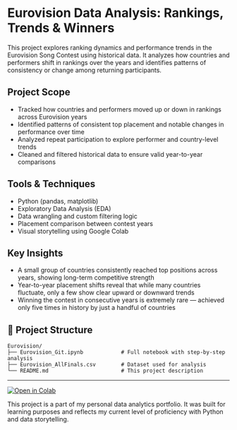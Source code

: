 # Eurovision Data Analysis: Rankings, Trends & Winners

This project explores ranking dynamics and performance trends in the Eurovision Song Contest using historical data.
It analyzes how countries and performers shift in rankings over the years and identifies patterns of consistency or change among returning participants.

## Project Scope

- Tracked how countries and performers moved up or down in rankings across Eurovision years
- Identified patterns of consistent top placement and notable changes in performance over time
- Analyzed repeat participation to explore performer and country-level trends
- Cleaned and filtered historical data to ensure valid year-to-year comparisons

## Tools & Techniques

- Python (pandas, matplotlib)	
- Exploratory Data Analysis (EDA)
- Data wrangling and custom filtering logic
- Placement comparison between contest years
- Visual storytelling using Google Colab

## Key Insights

- A small group of countries consistently reached top positions across years, showing long-term competitive strength
- Year-to-year placement shifts reveal that while many countries fluctuate, only a few show clear upward or downward trends
- Winning the contest in consecutive years is extremely rare — achieved only five times in history by just a handful of countries
 
## 📁 Project Structure

```
Eurovision/
├── Eurovision_Git.ipynb       		# Full notebook with step-by-step analysis
├── Eurovision_AllFinals.csv        # Dataset used for analysis
└── README.md        				# This project description
```

---

[![Open in Colab](https://colab.research.google.com/assets/colab-badge.svg)](https://colab.research.google.com/github/yaryna-mandaryna/eurovision-data-analysis/blob/main/Eurovision_Git.ipynb)

This project is a part of my personal data analytics portfolio. It was built for learning purposes and reflects my current level of proficiency with Python and data storytelling.